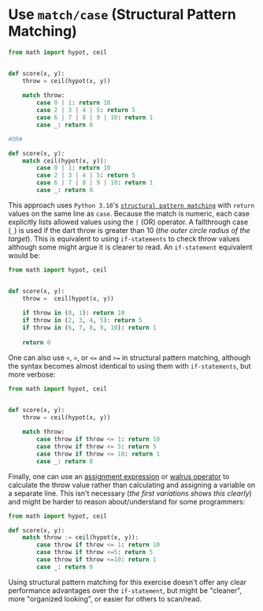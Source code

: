 # Use `match/case` (Structural Pattern Matching)


```python
from math import hypot, ceil


def score(x, y):
    throw = ceil(hypot(x, y))
    
    match throw:
        case 0 | 1: return 10
        case 2 | 3 | 4 | 5: return 5
        case 6 | 7 | 8 | 9 | 10: return 1
        case _: return 0

#OR#

def score(x, y):
    match ceil(hypot(x, y)):
        case 0 | 1: return 10
        case 2 | 3 | 4 | 5: return 5
        case 6 | 7 | 8 | 9 | 10: return 1
        case _: return 0
```

This approach uses `Python 3.10`'s [`structural pattern matching`][structural-pattern-matching] with `return` values on the same line as `case`.
Because the match is numeric, each case explicitly lists allowed values using the `|` (OR) operator.
A fallthrough case (`_`) is used if the dart throw is greater than 10  (_the outer circle radius of the target_).
This is equivalent to using `if-statements` to check throw values although some might argue it is clearer to read.
An `if-statement` equivalent would be:

```python
from math import hypot, ceil


def score(x, y):
    throw =  ceil(hypot(x, y))
    
    if throw in (0, 1): return 10
    if throw in (2, 3, 4, 5): return 5
    if throw in (6, 7, 8, 9, 10): return 1
    
    return 0
```

One can also use `<`, `>`, or `<=` and `>=` in structural pattern matching, although the syntax becomes almost identical to using them with `if-statements`, but more verbose:


```python
from math import hypot, ceil


def score(x, y):
    throw = ceil(hypot(x, y))
    
    match throw:
        case throw if throw <= 1: return 10
        case throw if throw <= 5: return 5
        case throw if throw <= 10: return 1
        case _: return 0
```


Finally, one can use an [assignment expression][assignment-expression] or [walrus operator][walrus] to calculate the throw value rather than calculating and assigning a variable on a separate line.
This isn't necessary (_the first variations shows this clearly_) and might be harder to reason about/understand for some programmers:


```python
from math import hypot, ceil

def score(x, y):
    match throw := ceil(hypot(x, y)):
        case throw if throw <= 1: return 10
        case throw if throw <=5: return 5
        case throw if throw <=10: return 1
        case _: return 0
```

Using structural pattern matching for this exercise doesn't offer any clear performance advantages over the `if-statement`, but might be "cleaner", more "organized looking", or easier for others to scan/read.


[assignment-expression]: https://docs.python.org/3/reference/expressions.html#grammar-token-python-grammar-assignment_expression
[structural-pattern-matching]: https://peps.python.org/pep-0636/
[walrus]: https://peps.python.org/pep-0572/
